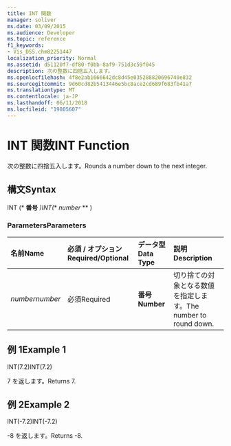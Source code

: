 ```yaml
---
title: INT 関数
manager: soliver
ms.date: 03/09/2015
ms.audience: Developer
ms.topic: reference
f1_keywords:
- Vis_DSS.chm82251447
localization_priority: Normal
ms.assetid: d51120f7-df80-f0bb-8af9-751d3c59f045
description: 次の整数に四捨五入します。
ms.openlocfilehash: 4f8e2ab1666642dc8d45e035288820696740e832
ms.sourcegitcommit: 9d60cd82b5413446e5bc8ace2cd689f683fb41a7
ms.translationtype: MT
ms.contentlocale: ja-JP
ms.lasthandoff: 06/11/2018
ms.locfileid: "19805607"
---
```

# <a name="int-function"></a><span data-ttu-id="4fd40-103">INT 関数</span><span class="sxs-lookup"><span data-stu-id="4fd40-103">INT Function</span></span>

<span data-ttu-id="4fd40-104">次の整数に四捨五入します。</span><span class="sxs-lookup"><span data-stu-id="4fd40-104">Rounds a number down to the next integer.</span></span>
  
## <a name="syntax"></a><span data-ttu-id="4fd40-105">構文</span><span class="sxs-lookup"><span data-stu-id="4fd40-105">Syntax</span></span>

<span data-ttu-id="4fd40-106">INT (* **番号** *)</span><span class="sxs-lookup"><span data-stu-id="4fd40-106">INT(** *number* ** )</span></span> 
  
### <a name="parameters"></a><span data-ttu-id="4fd40-107">Parameters</span><span class="sxs-lookup"><span data-stu-id="4fd40-107">Parameters</span></span>

|<span data-ttu-id="4fd40-108">**名前**</span><span class="sxs-lookup"><span data-stu-id="4fd40-108">**Name**</span></span>|<span data-ttu-id="4fd40-109">**必須 / オプション**</span><span class="sxs-lookup"><span data-stu-id="4fd40-109">**Required/Optional**</span></span>|<span data-ttu-id="4fd40-110">**データ型**</span><span class="sxs-lookup"><span data-stu-id="4fd40-110">**Data Type**</span></span>|<span data-ttu-id="4fd40-111">**説明**</span><span class="sxs-lookup"><span data-stu-id="4fd40-111">**Description**</span></span>|
|:-----|:-----|:-----|:-----|
| <span data-ttu-id="4fd40-112">_number_</span><span class="sxs-lookup"><span data-stu-id="4fd40-112">_number_</span></span> <br/> |<span data-ttu-id="4fd40-113">必須</span><span class="sxs-lookup"><span data-stu-id="4fd40-113">Required</span></span>  <br/> |<span data-ttu-id="4fd40-114">**番号**</span><span class="sxs-lookup"><span data-stu-id="4fd40-114">**Number**</span></span> <br/> |<span data-ttu-id="4fd40-115">切り捨ての対象となる数値を指定します。</span><span class="sxs-lookup"><span data-stu-id="4fd40-115">The number to round down.</span></span>  <br/> |
   
## <a name="example-1"></a><span data-ttu-id="4fd40-116">例 1</span><span class="sxs-lookup"><span data-stu-id="4fd40-116">Example 1</span></span>

<span data-ttu-id="4fd40-117">INT(7.2)</span><span class="sxs-lookup"><span data-stu-id="4fd40-117">INT(7.2)</span></span>
  
<span data-ttu-id="4fd40-118">7 を返します。</span><span class="sxs-lookup"><span data-stu-id="4fd40-118">Returns 7.</span></span>
  
## <a name="example-2"></a><span data-ttu-id="4fd40-119">例 2</span><span class="sxs-lookup"><span data-stu-id="4fd40-119">Example 2</span></span>

<span data-ttu-id="4fd40-120">INT(-7.2)</span><span class="sxs-lookup"><span data-stu-id="4fd40-120">INT(-7.2)</span></span>
  
<span data-ttu-id="4fd40-121">-8 を返します。</span><span class="sxs-lookup"><span data-stu-id="4fd40-121">Returns -8.</span></span>
  

